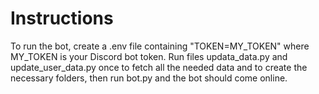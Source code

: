 # Instructions

To run the bot, create a .env file containing "TOKEN=MY_TOKEN" where MY_TOKEN is your Discord bot token. Run files updata_data.py and update_user_data.py once to fetch all the needed data and to create the necessary folders, then run bot.py and the bot should come online.

